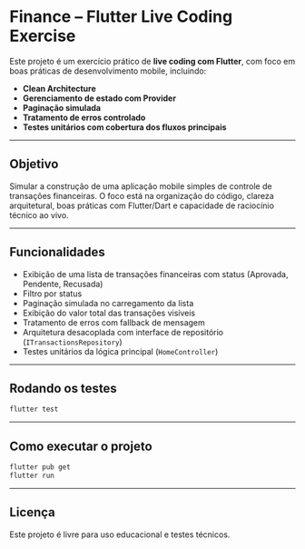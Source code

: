 # Finance – Flutter Live Coding Exercise

Este projeto é um exercício prático de **live coding com Flutter**, com foco em boas práticas de desenvolvimento mobile, incluindo:

- **Clean Architecture**
- **Gerenciamento de estado com Provider**
- **Paginação simulada**
- **Tratamento de erros controlado**
- **Testes unitários com cobertura dos fluxos principais**

---

## Objetivo

Simular a construção de uma aplicação mobile simples de controle de transações financeiras. O foco está na organização do código, clareza arquitetural, boas práticas com Flutter/Dart e capacidade de raciocínio técnico ao vivo.

---

## Funcionalidades

- Exibição de uma lista de transações financeiras com status (Aprovada, Pendente, Recusada)
- Filtro por status
- Paginação simulada no carregamento da lista
- Exibição do valor total das transações visíveis
- Tratamento de erros com fallback de mensagem
- Arquitetura desacoplada com interface de repositório (`ITransactionsRepository`)
- Testes unitários da lógica principal (`HomeController`)

---

## Rodando os testes

```bash
flutter test
```

---

## Como executar o projeto

```bash
flutter pub get
flutter run
```

---

## Licença

Este projeto é livre para uso educacional e testes técnicos.
